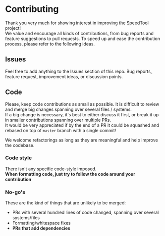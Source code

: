 # Contributing

Thank you very much for showing interest in improving the SpeedTool project!  
We value and encourage all kinds of contributions, from bug reports and feature suggestions to pull requests. To speed up and ease the contribution process, please refer to the following ideas.

## Issues

Feel free to add anything to the Issues section of this repo. Bug reports, feature request, improvement ideas, or discussion points.  

## Code
Please, keep code contributions as small as possible. It is difficult to review and merge big changes spanning over several files / systems.  
If a big change is necessary, it's best to either discuss it first, or break it up in smaller contributions spanning over multiple PRs.  
It would be very appreciated if by the end of a PR it could be squashed and rebased on top of `master` branch with a single commit!

We welcome refactorings as long as they are meaningful and help improve the codebase.

### Code style
There isn't any specific code-style imposed.  
**When formatting code, just try to follow the code around your contribution**

### No-go's

These are the kind of things that are unlikely to be merged:
* PRs with several hundred lines of code changed, spanning over several systems/files
* Formatting/whitespace fixes
* **PRs that add dependencies**
